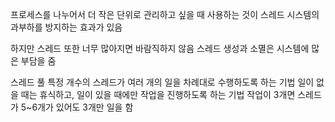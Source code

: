 프로세스를 나누어서 더 작은 단위로 관리하고 싶을 때 사용하는 것이 스레드
    시스템의 과부하를 방지하는 효과가 있음

하지만 스레드 또한 너무 많아지면 바람직하지 않음
    스레드 생성과 소멸은 시스템에 많은 부담을 줌

스레드 풀
    특정 개수의 스레드가 여러 개의 일을 차례대로 수행하도록 하는 기법
    일이 없을 때는 휴식하고, 일이 있을 때에만 작업을 진행하도록 하는 기법
    작업이 3개면 스레드가 5~6개가 있어도 3개만 일을 함
